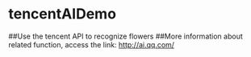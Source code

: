 # tencentAIDemo
##Use the tencent API to recognize flowers
##More information about related function, access the link: http://ai.qq.com/

